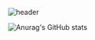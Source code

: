 ![header](https://capsule-render.vercel.app/api?type=cylinder&color=000000&height=150&section=header&text=Jo-HanByeol&fontColor=ffffff&fontSize=70&animation=fadeIn&fontAlignY=55&desc=%20&descAlignY=62&descAlign=62)

![Anurag's GitHub stats](https://github-readme-stats.vercel.app/api?username=johnblStar&show_icons=true&theme=radical)
